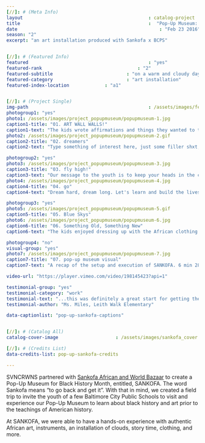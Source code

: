 ```yaml
---
[//]: # (Meta Info)
layout 												: catalog-project
title 												:  "Pop-Up Museum: Sankofa"
date 													: "Feb 23 2016"
season: "2"
excerpt: "an art installation produced with Sankofa x BCPS"


[//]: # (Featured Info)
featured 											: "yes"
featured-rank									: "2"
featured-subtitle							: "on a warm and cloudy day, one day before rain poured from the clouds"
featured-category							: "art installation"
featured-index-location				: "a1"


[//]: # (Project Single)
img-path											: /assets/images/featured-popupmuseum.png
photogroup1: "yes"
photo1: /assets/images/project_popupmuseum/popupmuseum-1.jpg
caption1-title: "01. ART WALL WALLS!"
caption1-text: "The kids wrote affirmations and things they wanted to tell themselves and each other on the collaborative art wall."
photo2: /assets/images/project_popupmuseum/popupmuseum-2.gif
caption2-title: "02. dreamers"
caption2-text: "Type something of interest here, just some filler shxt, no one cares what this says anyway.  Just keep on typing, get it?!"

photogroup2: "yes"
photo3: /assets/images/project_popupmuseum/popupmuseum-3.jpg
caption3-title: "03. fly high!"
caption3-text: "Our message to the youth is to keep your heads in the clouds.  We need ambitious thinkers. We need fearless dreamers."
photo4: /assets/images/project_popupmuseum/popupmuseum-4.jpg
caption4-title: "04. go"
caption4-text: "Dream hard, dream long. Let's learn and build the lives we want, leave the legacy we want, create the history we want. Never stop dreaming."

photogroup3: "yes"
photo5: /assets/images/project_popupmuseum/popupmuseum-5.gif
caption5-title: "05. Blue Skys"
photo6: /assets/images/project_popupmuseum/popupmuseum-6.jpg
caption6-title: "06. Something Old, Something New"
caption6-text: "The kids enjoyed dressing up with the African clothing. They had pants suits, dresses, scarves, hats and other trinkets to adorn themselves with.  And what's a dress up moment, without checking yourself out in the mirror."

photogroup4: "no"
visual-group: "yes"
photo7: /assets/images/project_popupmuseum/popupmuseum-7.jpg
caption7-title: "07. pop-up museum visual"
caption7-text: "A recap of the setup and execution of SANKOFA. 6 min 28 sec."

video-url: "https://player.vimeo.com/video/198145423?api=1"

testimonial-group: "yes"
testimonial-category: "work"
testimonial-text: "...this was definitely a great start for getting the kids involved with the culture, and knowing a little bit of history that they may not have learned in the class room."
testimonial-author: "Ms. Miles, Leith Walk Elementary"

data-captionlist: "pop-up-sankofa-captions"


[//]: # (Catalog All)
catalog-cover-image						: /assets/images/sankofa_cover.jpg

[//]: # (Credits List)
data-credits-list: pop-up-sankofa-credits

---
```


SVNCRWNS partnered with <a href="http://sankofaafricanbazaar.com" target="_blank" class="post-link">Sankofa African and World Bazaar</a> to create a Pop-Up Museum for Black History Month, entitled, SANKOFA.  The word Sankofa means “to go back and get it”.  With that in mind, we created a field trip to invite the youth of a few Baltimore City Public Schools to visit and experience our Pop-Up Museum to learn about black history and art prior to the teachings of American history. 

At SANKOFA, we were able to have a hands-on experience with authentic African art, instruments, an installation of clouds, story time, clothing, and more.  